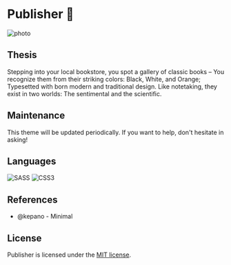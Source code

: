 # Publisher 🐧

![photo](https://github.com/aidanastridge/Publisher/blob/master/photo.jpg)

## Thesis
Stepping into your local bookstore, you spot a gallery of classic books – You recognize them from their striking colors: Black, White, and Orange; Typesetted with born modern and traditional design. Like notetaking, they exist in two worlds: The sentimental and the scientific.    

## Maintenance

This theme will be updated periodically. If you want to help, don't hesitate in asking!  

## Languages
![SASS](https://img.shields.io/badge/SASS-hotpink.svg?style=for-the-badge&logo=SASS&logoColor=white)
![CSS3](https://img.shields.io/badge/css3-%231572B6.svg?style=for-the-badge&logo=css3&logoColor=white)

## References

* @kepano - Minimal

## License

Publisher is licensed under the [MIT license](https://github.com/aidanastridge/Publisher/blob/master/LICENSE).

